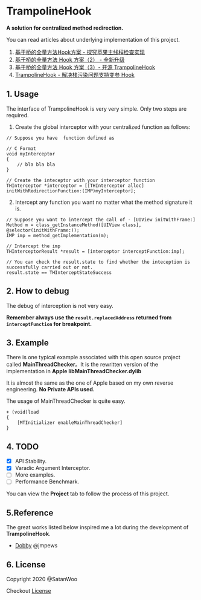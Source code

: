 # TrampolineHook
**A solution for centralized method redirection.**

You can read articles about underlying implementation of this project.

1. [基于桥的全量方法Hook方案 - 探究苹果主线程检查实现](http://satanwoo.github.io/2017/09/24/mainthreadchecker1/)
2. [基于桥的全量方法 Hook 方案（2） - 全新升级](http://satanwoo.github.io/2020/04/22/NewBridgeHook/)
3. [基于桥的全量方法 Hook 方案（3）- 开源 TrampolineHook](http://satanwoo.github.io/2020/04/26/TrampolineHookOpenSource/)
4. [TrampolineHook - 解决栈污染问题支持变参 Hook](http://satanwoo.github.io/2020/05/18/TrampolineHookStack/)


## 1. Usage

The interface of TrampolineHook is very very simple. Only two steps are required.

1. Create the global interceptor with your centralized function as follows:

```
// Suppose you have  function defined as

// C Format
void myInterceptor
{
    // bla bla bla
}

// Create the inteceptor with your interceptor function
THInterceptor *interceptor = [[THInterceptor alloc] initWithRedirectionFunction:(IMP)myInterceptor];
```

2. Intercept any function you want no matter what the method signature it is.

``` 
// Suppose you want to intercept the call of - [UIView initWithFrame:]
Method m = class_getInstanceMethod([UIView class], @selector(initWithFrame:));
IMP imp = method_getImplementation(m);

// Intercept the imp
THInterceptorResult *result = [interceptor interceptFunction:imp];

// You can check the result.state to find whether the inteception is successfully carried out or not.
result.state == THInterceptStateSuccess
```



## 2. How to debug

The debug of interception is not very easy. 

**Remember always use the `result.replacedAddress` returned from `interceptFunction` for breakpoint.**



## 3. Example
There is one typical example associated with this open source project called **MainThreadChecker**。It is the rewritten version of the implementation in **Apple libMainThreadChecker.dylib**

It is almost the same as the one of Apple based on my own reverse engineering. **No Private APIs used.** 

The usage of MainThreadChecker is quite easy.

```
+ (void)load 
{
    [MTInitializer enableMainThreadChecker]
}
```



## 4. TODO

- [x] API Stability. 
- [x] Varadic Argument Interceptor.
- [ ] More examples.
- [ ] Performance Benchmark.

You can view the **Project** tab to follow the process of this project.



## 5.Reference

The great works listed below inspired me a lot during the development of **TrampolineHook**.

- [Dobby](https://github.com/jmpews/Dobby) @jmpews




## 6. License

Copyright 2020 @SatanWoo

Checkout [License](https://github.com/SatanWoo/TrampolineHook/blob/master/LICENSE)
